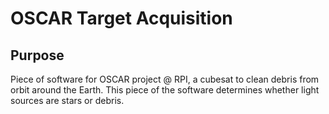 # OSCAR Target Acquisition

## Purpose

Piece of software for OSCAR project @ RPI, a cubesat to clean debris from orbit around the Earth. This piece of the software determines whether light sources are stars or debris.
